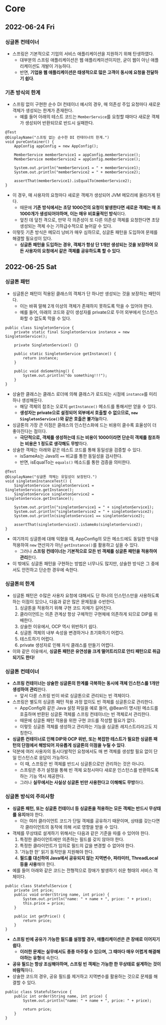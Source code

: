 # Core
## 2022-06-24 Fri

### 싱글톤 컨테이너
* 스프링은 기본적으로 기업의 서비스 애플리케이션을 지원하기 위해 탄생하였다.
  * 대부분의 스프링 애플리케이션은 웹 애플리케이션이지만, 굳이 웹이 아닌 애플리케이션도 개발이 가능하다.
  * 반면, **기업용 웹 애플리케이션은 태생적으로 많은 고객이 동시에 요청을 전달하기 쉽다**.

### 기존 방식의 한계
* 스프링 없이 구현한 순수 DI 컨테이너 예시의 경우, 매 의존성 주입 요청마다 새로운 객체가 생성되는 한계가 존재한다.
  * 예를 들어 아래의 테스트 코드는 `MemberService`를 요청할 때마다 새로운 객체가 생성되어 반환되므로 반드시 실패한다.
```
@Test
@DisplayName("스프링 없는 순수한 DI 컨테이너의 한계.")
void pureContainer() {
    AppConfig appConfig = new AppConfig();

    MemberService memberService1 = appConfig.memberService();
    MemberService memberService2 = appConfig.memberService();

    System.out.println("memberService1 = " + memberService1);
    System.out.println("memberService2 = " + memberService2);
    
    assertThat(memberService1).isEqualTo(memberService2);
}
```
* 이 경우, 매 사용자의 요청마다 새로운 객체가 생성되어 JVM 메모리에 올라가게 된다.
  * 때문에 **기존 방식에서는 초당 1000건의 요청이 발생한다면 새로운 객체는 매 초 1000개가 생성되어야하며, 이는 매우 비효율적인 방식**이다.
  * 엎친 데 덮친 격으로, 만약 각 의존성이 또 다른 의존성 객체를 요청한다면 초당 생성되는 객체 수는 기하급수적으로 늘어갈 수 있다.
* 이렇듯 기존 방식은 메모리 낭비가 매우 심하므로, 싱글톤 패턴을 도입하여 문제를 해결할 필요성이 있다.
  * **싱글톤 패턴을 도입하는 경우, 객체가 항상 단 1개만 생성되는 것을 보장하여 모든 사용자의 요청에서 같은 객체를 공유하도록 할 수 있다**.

## 2022-06-25 Sat
### 싱글톤 패턴
* 싱글톤은 패턴이 적용된 클래스의 객체가 단 하나만 생성되는 것을 보장하는 패턴이다.
  * 이는 바꿔 말해 2개 이상의 객체가 존재하지 못하도록 막을 수 있어야 한다.
  * 예를 들어, 아래의 코드와 같이 생성자를 private으로 두어 외부에서 인스턴스화할 수 없도록 막을 수 있다.
```
public class SingletonService {
    private static final SingletonService instance = new SingletonService();

    private SingletonService() {}

    public static SingletonService getInstance() {
        return instance;
    }

    public void doSomething() {
        System.out.println("do something!!!");
    }
}
```
* 상술한 클래스는 클래스 로더에 의해 클래스가 로드되는 시점에 `instance`를 미리 하나 생성해둔다.
  * 해당 객체의 참조는 오로지 `getInstance()` 메소드를 통해서만 얻을 수 있다.
  * **생성자는 private으로 설정되어 외부에서 호출할 수 없으므로, `new SingletonService()`와 같은 호출은 불가능**하다.
* 싱글톤의 가장 큰 이점은 클래스의 인스턴스화에 드는 비용이 클수록 효율성이 더 좋아진다는 점이다.
  * **극단적으로, 객체를 생성하는데 드는 비용이 1000이라면 단순히 객체를 참조하는 비용은 1 정도로 생각해도 무방**하다.
* 상술한 객체는 아래와 같은 테스트 코드를 통해 동일성을 검증할 수 있다.
  * isSameAs는 Java의 `==` 비교를 통한 동일성을 검사한다.
  * 반면, isEqualTo는 `equals()` 메소드를 통한 검증을 의미한다.
```
@Test
@DisplayName("싱글톤 객체는 유일성이 보장된다.")
void singletonInstanceTest() {
    SingletonService singletonService1 = SingletonService.getInstance();
    SingletonService singletonService2 = SingletonService.getInstance();

    System.out.println("singletonService1 = " + singletonService1);
    System.out.println("singletonService2 = " + singletonService2);
    System.out.println(singletonService1 == singletonService2);

    assertThat(singletonService1).isSameAs(singletonService2);
}
```
* 여기까지 싱글톤에 대해 익혔을 때, AppConfig의 모든 메소드에도 동일한 방식을 적용하여 `new` 연산자가 아닌 `getInstance()`를 활용하고 싶을 수 있다.
  * 그러나 **스프링 컨테이너는 기본적으로 모든 빈 객체를 싱글톤 패턴을 적용하여 관리**한다.
* 이 밖에도 싱글톤 패턴을 구현하는 방법은 너무나도 많지만, 상술한 방식은 그 중에서도 안전하고 단순한 경우에 속한다.

### 싱글톤의 한계
* 싱글톤 패턴은 수많은 사용자 요청에 대해서도 단 하나의 인스턴스만을 사용하도록하는 이점이 있으나, 다음과 같은 많은 문제점을 수반한다.
  1. 싱글톤을 적용하기 위해 구현 코드 자체가 길어진다.
  2. 클라이언트는 의존 관계상 항상 구체적인 구현체에 의존하게 되므로 DIP를 위배한다.
  3. 상술한 이유에서, OCP 역시 위반하기 쉽다.
  4. 싱글톤 객체의 내부 속성을 변경하거나 초기화하기 어렵다.
  5. 테스트하기 어렵다.
  6. private 생성자로 인해 자식 클래스를 만들기 어렵다.
* 이와 같은 이유에서, **싱글톤 패턴은 유연성을 크게 떨어트리므로 안티 패턴으로 취급되기도 한다**!

### 싱글톤 컨테이너
* **스프링 컨테이너는 상술한 싱글톤의 한계를 극복하는 동시에 객체 인스턴스를 1개만 생성하여 관리**한다.
  * 앞서 다룬 스프링 빈이 바로 싱글톤으로 관리되는 빈 객체이다.
* 스프링은 별도의 싱글톤 패턴 적용 과정 없이도 빈 객체를 싱글톤으로 관리한다.
  * AppConfig와 같은 Java 설정 파일을 예로 들어, @Bean이 명시된 메소드를 호출하며 반환된 싱글톤 객체를 스프링 컨테이너는 빈 객체로서 관리한다.
  * 때문에 싱글톤 패턴 적용을 위한 구현 코드를 작성할 필요가 없다.
  * 이렇듯 싱글톤 객체를 생성하고 관리하는 기능을 싱글톤 레지스트리라고도 지칭한다.
* **싱글톤 컨테이너로 인해 DIP와 OCP 위반, 또는 복잡한 테스트가 필요한 싱글톤 패턴의 단점에서 해방되어 자유롭게 싱글톤의 이점을 누릴 수 있다**.
* 덕분에 여러 사용자의 동시다발적인 요청에서도 매 번 객체를 생성할 필요 없이 단일 인스턴스로 응답이 가능하다.
  * 이 때, 스프링은 빈 객체를 반드시 싱글톤으로만 관리하는 것은 아니다.
  * 스프링은 추가 설정을 통해 빈 객체 요청시마다 새로운 인스턴스를 반환하도록하는 기능 역시 제공한다.
  * 그러나 **실무에서는 사실상 싱글톤 빈만 사용한다고 이해해도 무방**하다.

### 싱글톤 방식의 주의사항
* **싱글톤 패턴, 또는 싱글톤 컨테이너 등 싱글톤을 적용하는 모든 객체는 반드시 무상태를 유지**해야 한다.
  * 이는 여러 클라이언트 코드가 단일 객체를 공유하기 때문이며, 상태를 갖는다면 각 클라이언트의 동작에 의해 서로 영향을 받을 수 있다.
* 객체를 무상태로 설게하기 위해서는 다음과 같은 기준을 따를 수 있어야 한다.
  1. 특정한 클라이언트에만 의존하는 필드를 갖지 않아야 한다.
  2. 특정한 클라이언트가 임의로 필드의 값을 변경할 수 없어야 한다.
  3. '가능한 한' 읽기 동작만을 지원해야 한다.
  4. **필드를 대신하여 Java에서 공유되지 않는 지역변수, 파라미터, ThreadLocal 등을 사용**해야 한다.
* 예를 들어 아래와 같은 코드는 전형적으로 장애가 발생하기 쉬운 형태의 서비스 객체이다.
```
public class StatefulService {
    private int price;
    public void order(String name, int price) {
        System.out.println("name: " + name + ", price: " + price);
        this.price = price;
    }

    public int getPrice() {
        return price;
    }
}
```
* **스프링 빈에 공유가 가능한 필드를 설정할 경우, 애플리케이션은 큰 장애로 이어지기 쉽다**.
  * **이러한 문제는 실무에서도 종종 마주칠 수 있으며, 그 때마다 매우 어렵게 해결해야하는 유형**에 속한다.
* **공유 필드는 항상 조심해야하며, 스프링 빈 객체는 가능한 한 무상태로 설계하는 것이 바람직**하다.
* 상술한 코드의 경우, 공유 필드를 제거하고 지역변수를 활용하는 것으로 문제를 해결할 수 있다.
```
public class StatefulService {
    public int order(String name, int price) {
        System.out.println("name: " + name + ", price: " + price);
        
        return price;
    }
}
```